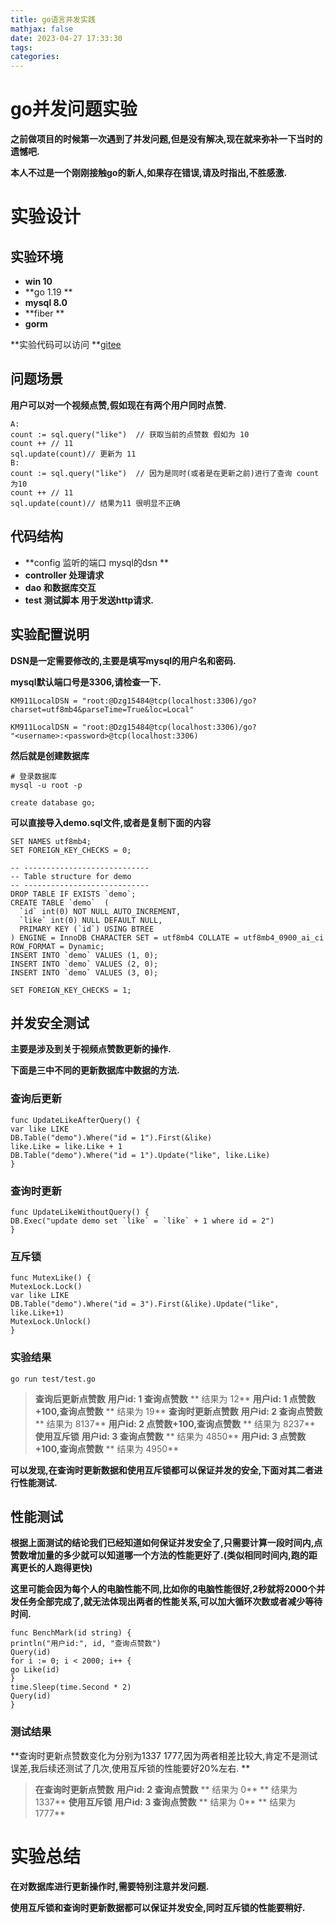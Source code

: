 ```yaml
---
title: go语言并发实践
mathjax: false
date: 2023-04-27 17:33:30
tags:
categories:
---
```


# go并发问题实验

**之前做项目的时候第一次遇到了并发问题,但是没有解决,现在就来弥补一下当时的遗憾吧.**

**本人不过是一个刚刚接触go的新人,如果存在错误,请及时指出,不胜感激.**

# 实验设计

## 实验环境

* **win 10**
* **go 1.19 **
* **mysql 8.0**
* **fiber **
* **gorm**

**实验代码可以访问 **[gitee]()

## 问题场景

**用户可以对一个视频点赞,假如现在有两个用户同时点赞.**

```
A:
count := sql.query("like")  // 获取当前的点赞数 假如为 10 
count ++ // 11
sql.update(count)// 更新为 11
B:
count := sql.query("like")  // 因为是同时(或者是在更新之前)进行了查询 count为10 
count ++ // 11
sql.update(count)// 结果为11 很明显不正确 
```

## 代码结构

* **config 监听的端口 mysql的dsn **
* **controller 处理请求**
* **dao 和数据库交互**
* **test 测试脚本 用于发送http请求.**

## 实验配置说明

**DSN是一定需要修改的,主要是填写mysql的用户名和密码.**

**mysql默认端口号是3306,请检查一下.**

```
KM911LocalDSN = "root:@Dzg15484@tcp(localhost:3306)/go?charset=utf8mb4&parseTime=True&loc=Local"

KM911LocalDSN = "root:@Dzg15484@tcp(localhost:3306)/go?
"<username>:<password>@tcp(localhost:3306)
```

**然后就是创建数据库**

```
# 登录数据库
mysql -u root -p 

create database go;

```

**可以直接导入demo.sql文件,或者是复制下面的内容**

```
SET NAMES utf8mb4;
SET FOREIGN_KEY_CHECKS = 0;

-- ----------------------------
-- Table structure for demo
-- ----------------------------
DROP TABLE IF EXISTS `demo`;
CREATE TABLE `demo`  (
  `id` int(0) NOT NULL AUTO_INCREMENT,
  `like` int(0) NULL DEFAULT NULL,
  PRIMARY KEY (`id`) USING BTREE
) ENGINE = InnoDB CHARACTER SET = utf8mb4 COLLATE = utf8mb4_0900_ai_ci ROW_FORMAT = Dynamic;
INSERT INTO `demo` VALUES (1, 0);
INSERT INTO `demo` VALUES (2, 0);
INSERT INTO `demo` VALUES (3, 0);

SET FOREIGN_KEY_CHECKS = 1;
```

## 并发安全测试

**主要是涉及到关于视频点赞数更新的操作.**

**下面是三中不同的更新数据库中数据的方法.**

### 查询后更新

```
func UpdateLikeAfterQuery() {
var like LIKE
DB.Table("demo").Where("id = 1").First(&like)
like.Like = like.Like + 1
DB.Table("demo").Where("id = 1").Update("like", like.Like)
}
```

### 查询时更新

```
func UpdateLikeWithoutQuery() {
DB.Exec("update demo set `like` = `like` + 1 where id = 2")
}
```

### 互斥锁

```
func MutexLike() {
MutexLock.Lock()
var like LIKE
DB.Table("demo").Where("id = 3").First(&like).Update("like", like.Like+1)
MutexLock.Unlock()
}
```

### 实验结果

```
go run test/test.go  
```

> **查询后更新点赞数**
> **用户id: 1 查询点赞数**
> **   结果为 12**
> **用户id: 1 点赞数+100,查询点赞数**
> **   结果为 19**
> **查询时更新点赞数**
> **用户id: 2 查询点赞数**
> **   结果为 8137**
> **用户id: 2 点赞数+100,查询点赞数**
> **   结果为 8237**
> **使用互斥锁**
> **用户id: 3 查询点赞数**
> **   结果为 4850**
> **用户id: 3 点赞数+100,查询点赞数**
> **   结果为 4950**

**可以发现,在查询时更新数据和使用互斥锁都可以保证并发的安全,下面对其二者进行性能测试.**

## 性能测试

**根据上面测试的结论我们已经知道如何保证并发安全了,只需要计算一段时间内,点赞数增加量的多少就可以知道哪一个方法的性能更好了.(类似相同时间内,跑的距离更长的人跑得更快)**

**这里可能会因为每个人的电脑性能不同,比如你的电脑性能很好,2秒就将2000个并发任务全部完成了,就无法体现出两者的性能关系,可以加大循环次数或者减少等待时间.**

```
func BenchMark(id string) {
println("用户id:", id, "查询点赞数")
Query(id)
for i := 0; i < 2000; i++ {
go Like(id)
}
time.Sleep(time.Second * 2)
Query(id)
}
```

### 测试结果

**查询时更新点赞数变化为分别为1337 1777,因为两者相差比较大,肯定不是测试误差,我后续还测试了几次,使用互斥锁的性能要好20%左右. **

> **在查询时更新点赞数**
> **用户id: 2 查询点赞数**
> **        结果为 0**
> **        结果为 1337**
> **使用互斥锁**
> **用户id: 3 查询点赞数**
> **        结果为 0**
> **        结果为 1777**

# 实验总结

**在对数据库进行更新操作时,需要特别注意并发问题.**

**使用互斥锁和查询时更新数据都可以保证并发安全,同时互斥锁的性能要稍好.**
